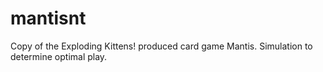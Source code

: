 # mantisnt
Copy of the Exploding Kittens! produced card game Mantis. Simulation to determine optimal play.

